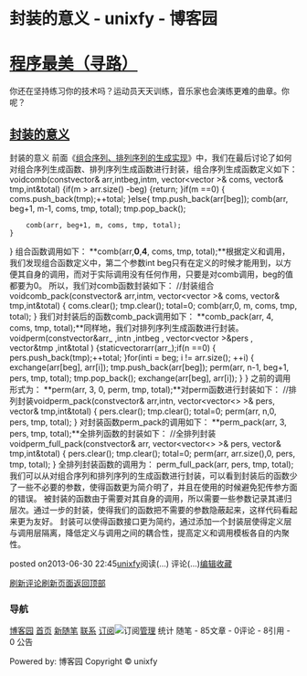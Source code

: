 
# 封装的意义 - unixfy - 博客园
# [程序最美（寻路）](https://www.cnblogs.com/unixfy/)
你还在坚持练习你的技术吗？运动员天天训练，音乐家也会演练更难的曲章。你呢？
## [封装的意义](https://www.cnblogs.com/unixfy/p/3164049.html)
封装的意义
前面《[组合序列、排列序列的生成实现](http://www.cnblogs.com/unixfy/p/3161810.html)》中，我们在最后讨论了如何对组合序列生成函数、排列序列生成函数进行封装，组合序列生成函数定义如下：
voidcomb(constvector<int>& arr,intbeg,intm, vector<vector<int> >& coms, vector<int>& tmp,int&total)
{if(m > arr.size() -beg)
    {return;
    }if(m ==0)
    {
        coms.push_back(tmp);++total;
    }else{
        tmp.push_back(arr[beg]);
        comb(arr, beg+1, m-1, coms, tmp, total);
        tmp.pop_back();
        
        comb(arr, beg+1, m, coms, tmp, total);
    }
}
组合函数调用如下：
**comb(arr,****0****,****4****, coms, tmp, total);**根据定义和调用，我们发现组合函数定义中，第二个参数int beg只有在定义的时候才能用到，以方便其自身的调用，而对于实际调用没有任何作用，只要是对comb调用，beg的值都要为0。
所以，我们对comb函数封装如下：
//封装组合voidcomb_pack(constvector<int>& arr,intm, vector<vector<int> >& coms, vector<int>& tmp,int&total)
{
    coms.clear();
    tmp.clear();
    total=0;
    comb(arr,0, m, coms, tmp, total);
}
我们对封装后的函数comb_pack调用如下：
**comb_pack(arr, 4, coms, tmp, total);**同样地，我们对排列序列生成函数进行封装。
voidperm(constvector<int>&arr_
,intn
,intbeg
, vector<vector<int> >&pers
, vector<int>&tmp
,int&total
)
{staticvector<int>arr(arr_);if(n ==0)
    {
        pers.push_back(tmp);++total;
    }for(inti = beg; i != arr.size(); ++i)
    {
        exchange(arr[beg], arr[i]);
        tmp.push_back(arr[beg]);
        perm(arr, n-1, beg+1, pers, tmp, total);
        tmp.pop_back();
        exchange(arr[beg], arr[i]);
    }
}
之前的调用形式为：
**perm(arr, 3, 0, perm, tmp, total);**对perm函数进行封装如下：
//排列封装voidperm_pack(constvector<int>& arr,intn, vector<vector<> >& pers, vector<int>& tmp,int&total)
{
    pers.clear();
    tmp.clear();
    total=0;
    perm(arr, n,0, pers, tmp, total);
}
对封装函数perm_pack的调用如下：
**perm_pack(arr, 3, pers, tmp, total);**全排列函数的封装如下：
//全排列封装voidperm_full_pack(constvector<int>& arr, vector<vector<> >& pers, vector<int>& tmp,int&total)
{
    pers.clear();
    tmp.clear();
    total=0;
    perm(arr, arr.size(),0, pers, tmp, total);
}
全排列封装函数的调用为：
perm_full_pack(arr, pers, tmp, total);我们可以从对组合序列和排列序列的生成函数进行封装，可以看到封装后的函数少了一些不必要的参数，使得函数更为简介明了，并且在使用的时候避免犯传参方面的错误。
被封装的函数由于需要对其自身的调用，所以需要一些参数记录其递归层次。通过一步的封装，使得我们的函数把不需要的参数隐蔽起来，这样代码看起来更为友好。
封装可以使得函数接口更为简约，通过添加一个封装层使得定义层与调用层隔离，降低定义与调用之间的耦合性，提高定义和调用模板各自的内聚性。




posted on2013-06-30 22:45[unixfy](https://www.cnblogs.com/unixfy/)阅读(...) 评论(...)[编辑](https://i.cnblogs.com/EditPosts.aspx?postid=3164049)[收藏](#)


[刷新评论](javascript:void(0);)[刷新页面](#)[返回顶部](#top)







### 导航
[博客园](https://www.cnblogs.com/)
[首页](https://www.cnblogs.com/unixfy/)
[新随笔](https://i.cnblogs.com/EditPosts.aspx?opt=1)
[联系](https://msg.cnblogs.com/send/unixfy)
[订阅](https://www.cnblogs.com/unixfy/rss)![订阅](//www.cnblogs.com/images/xml.gif)[管理](https://i.cnblogs.com/)
统计
随笔 - 85文章 - 0评论 - 8引用 - 0
公告

Powered by:
博客园
Copyright © unixfy
